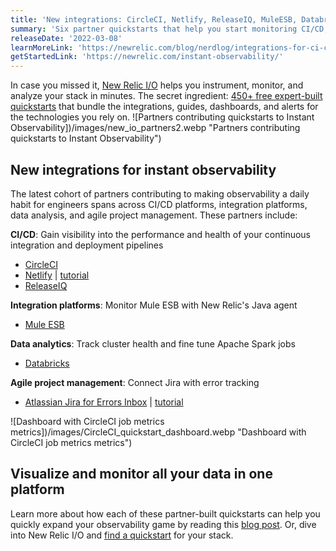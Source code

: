 ```yaml
---
title: 'New integrations: CircleCI, Netlify, ReleaseIQ, MuleESB, Databricks, and Jira'
summary: 'Six partner quickstarts that help you start monitoring CI/CD, data analytics, and more, even faster'
releaseDate: '2022-03-08'
learnMoreLink: 'https://newrelic.com/blog/nerdlog/integrations-for-ci-cd-analytics'
getStartedLink: 'https://newrelic.com/instant-observability/'
---
```


In case you missed it, [New Relic I/O](https://docs.newrelic.com/whats-new/2021/10/instant-observability-10-13-21) helps you instrument, monitor, and analyze your stack in minutes. The secret ingredient: [450+ free expert-built quickstarts](https://developer.newrelic.com/instant-observability/) that bundle the integrations, guides, dashboards, and alerts for the technologies you rely on.
![Partners contributing quickstarts to Instant Observability])/images/new_io_partners2.webp "Partners contributing quickstarts to Instant Observability")

## New integrations for instant observability

The latest cohort of partners contributing to making observability a daily habit for engineers spans across CI/CD platforms, integration platforms, data analysis, and agile project management. These partners include:

**CI/CD**: Gain visibility into the performance and health of your continuous integration and deployment pipelines

- [CircleCI](https://newrelic.com/instant-observability/circleci/39109d3d-b1d8-4366-8ca9-b8925005f727/)
- [Netlify](https://newrelic.com/instant-observability/netlify/5861d7f5-26c0-43ad-bda8-c893c4b27b25/) | [tutorial](https://youtu.be/BuJZXcw_Msg)
- [ReleaseIQ](https://newrelic.com/instant-observability/releaseiq/88dee43d-f259-4423-9a14-d8553d8ac7a8)

**Integration platforms**: Monitor Mule ESB with New Relic's Java agent

- [Mule ESB](https://newrelic.com/instant-observability/mule-esb/fb550b47-c33b-48a8-be4f-5cf469d34b59)

**Data analytics**: Track cluster health and fine tune Apache Spark jobs

- [Databricks](https://newrelic.com/instant-observability/databricks/533cdd19-8232-42cb-b134-e7d17bfff581)

**Agile project management**: Connect Jira with error tracking

- [Atlassian Jira for Errors Inbox](https://newrelic.com/instant-observability/jira-errors-inbox/06734d77-b06a-4410-aafa-eed1944c0ac4/) | [tutorial](https://www.youtube.com/watch?v=AidzzD4SHko)

![Dashboard with CircleCI job metrics metrics])/images/CircleCI_quickstart_dashboard.webp "Dashboard with CircleCI job metrics metrics")

## Visualize and monitor all your data in one platform

Learn more about how each of these partner-built quickstarts can help you quickly expand your observability game by reading this [blog post](https://newrelic.com/blog/nerdlog/integrations-for-ci-cd-analytics#toc-instant-observability-for-data-analytics). Or, dive into New Relic I/O and [find a quickstart](https://onenr.io/0Bj3BBAdbRX) for your stack.

